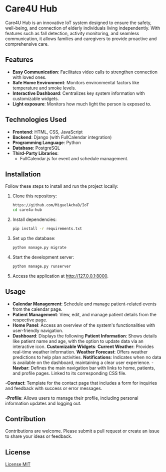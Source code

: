 # Care4U Hub

Care4U Hub is an innovative IoT system designed to ensure the safety, well-being, and connection of elderly individuals living independently. With features such as fall detection, activity monitoring, and seamless communication, it allows families and caregivers to provide proactive and comprehensive care.

## Features
- **Easy Communication**: Facilitates video calls to strengthen connection with loved ones.
- **Safe Home Environment**: Monitors environmental factors like temperature and smoke levels.
- **Interactive Dashboard**: Centralizes key system information with customizable widgets.
- **Light exposure**: Monitors how much light the person is exposed to.
  
## Technologies Used
- **Frontend**: HTML, CSS, JavaScript
- **Backend**: Django (with FullCalendar integration)
- **Programming Language**: Python
- **Database**: PostgreSQL
- **Third-Party Libraries**: 
  - FullCalendar.js for event and schedule management.
    
## Installation
Follow these steps to install and run the project locally:

1. Clone this repository:
   ```bash
   https://github.com/MiguelAchaD/IoT
   cd care4u-hub
   ```
2. Install dependencies:
   ```bash
   pip install -r requirements.txt
   ```
3. Set up the database:
   ```bash
   python manage.py migrate
   ```
4. Start the development server:  
   ```bash
   python manage.py runserver
   ```
5. Access the application at http://127.0.0.1:8000.

## Usage
- **Calendar Management**: Schedule and manage patient-related events from the calendar page.
- **Patient Management**: View, edit, and manage patient details from the respective page.
- **Home Panel**: Access an overview of the system's functionalities with user-friendly navigation.
- **Dashboard**: Displays the following
                **Patient Information**: Shows details like patient name and age, with the option to update data via an interactive icon.
                **Customizable Widgets**:
                  **Current Weather**: Provides real-time weather information.
                  **Weather Forecast**: Offers weather predictions to help plan activities.
                **Notifications**: Indicates when no data is available on the dashboard, maintaining a clear user experience.
-**Navbar**: Defines the main navigation bar with links to home, patients, and profile pages. Linked to its corresponding CSS file.

-**Contact**: Template for the contact page that includes a form for inquiries and feedback with success or error messages.

-**Profile**: Allows users to manage their profile, including personal information updates and logging out.

## Contribution
Contributions are welcome. Please submit a pull request or create an issue to share your ideas or feedback.

## License
[License MIT](LICENSE)
